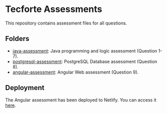 # Tecforte Assessments

This repository contains assessment files for all questions.

## Folders

- [java-assessment](https://github.com/muame-amr/techforte-assessment/tree/master/java-assessment): Java programming and logic assessment (Question 1-7).
- [postgresql-assessment](https://github.com/muame-amr/techforte-assessment/tree/master/postgresql-assessment): PostgreSQL Database assessment (Question 8).
- [angular-assessment](https://github.com/muame-amr/techforte-assessment/tree/master/angular-assessment): Angular Web assessment (Question 9).

## Deployment

The Angular assessment has been deployed to Netlify. You can access it [here](https://ng-tecforte-assessment.netlify.app/).
